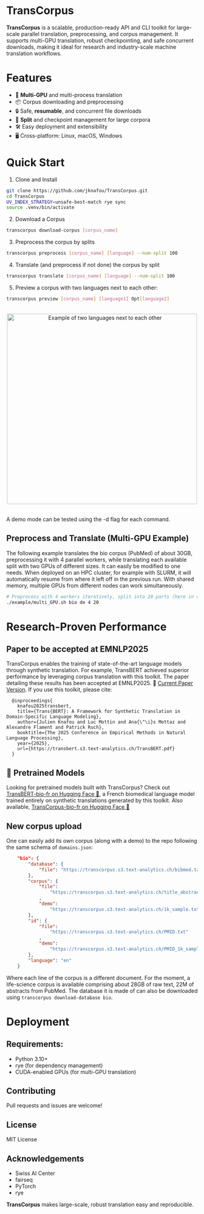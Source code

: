 # TransCorpus
**TransCorpus** is a scalable, production-ready API and CLI toolkit for large-scale parallel translation, preprocessing, and corpus management. It supports multi-GPU translation, robust checkpointing, and safe concurrent downloads, making it ideal for research and industry-scale machine translation workflows.

# Features
- 🚀 **Multi-GPU** and multi-process translation
- 📦 Corpus downloading and preprocessing
- 🔒 Safe, **resumable**, and concurrent file downloads
- 🧩 **Split** and checkpoint management for large corpora
- 🛠️ Easy deployment and extensibility
- 🖥️ Cross-platform: Linux, macOS, Windows

# Quick Start
1. Clone and Install
```bash
git clone https://github.com/jknafou/TransCorpus.git
cd TransCorpus
UV_INDEX_STRATEGY=unsafe-best-match rye sync
source .venv/bin/activate
```
2. Download a Corpus

```bash
transcorpus download-corpus [corpus_name]
```
3. Preprocess the corpus by splits
```bash
transcorpus preprocess [corpus_name] [language] --num-split 100
```
4. Translate (and preprocess if not done) the corpus by split
```bash
transcorpus translate [corpus_name] [language] --num-split 100
```
5. Preview a corpus with two languages next to each other:
```bash
transcorpus preview [corpus_name] [language1] Opt[language2]
```

<br>
<div align="center">
  <img src="https://transcorpus.s3.text-analytics.ch/sidepreview.png" alt="Example of two languages next to each other" width="500"/>
</div>
<br>

A demo mode can be tested using the -d flag for each command.

## Preprocess and Translate (Multi-GPU Example)
The following example translates the bio corpus (PubMed) of about 30GB, preprocessing it with 4 parallel workers, while translating each available split with two GPUs of different sizes. It can easily be modified to one needs. When deployed on an HPC cluster, for example with SLURM, it will automatically resume from where it left off in the previous run. With shared memory, multiple GPUs from different nodes can work simultaneously.
```bash
# Preprocess with 4 workers iteratively, split into 20 parts (here in demo mode)
./example/multi_GPU.sh bio de 4 20

```

# Research-Proven Performance
## Paper to be accepted at EMNLP2025
TransCorpus enables the training of state-of-the-art language models through synthetic translation. For example, TransBERT achieved superior performance by leveraging corpus translation with this toolkit. The paper detailing these results has been accepted at EMNLP2025. 📝 [Current Paper Version](https://transbert.s3.text-analytics.ch/TransBERT.pdf). If you use this toolkit, please cite:

```text
  @inproceedings{
    knafou2025transbert,
    title={Trans{BERT}: A Framework for Synthetic Translation in Domain-Specific Language Modeling},
    author={Julien Knafou and Luc Mottin and Ana{\"\i}s Mottaz and Alexandre Flament and Patrick Ruch},
    booktitle={The 2025 Conference on Empirical Methods in Natural Language Processing},
    year={2025},
    url={https://transbert.s3.text-analytics.ch/TransBERT.pdf}
  }
```

## 🧬 Pretrained Models
Looking for pretrained models built with TransCorpus?
Check out [TransBERT-bio-fr on Hugging Face 🤗](https://huggingface.co/jknafou/TransBERT-bio-fr), a French biomedical language model trained entirely on synthetic translations generated by this toolkit. Also available, [TransCorpus-bio-fr on Hugging Face 🤗](https://huggingface.co/datasets/jknafou/TransCorpus-bio-fr)


## New corpus upload
One can easily add its own corpus (along with a demo) to the repo following the same schema of ```domains.json```:
```json
    "bio": {
        "database": {
            "file": "https://transcorpus.s3.text-analytics.ch/bibmed.tar.gz"
        },
        "corpus": {
            "file":
                "https://transcorpus.s3.text-analytics.ch/title_abstract_en.txt"
            ,
            "demo":
                "https://transcorpus.s3.text-analytics.ch/1k_sample.txt"
        },
        "id": {
            "file":
                "https://transcorpus.s3.text-analytics.ch/PMID.txt"
            ,
            "demo":
                "https://transcorpus.s3.text-analytics.ch/PMID_1k_sample.txt"
        },
        "language": "en"
    }
```
Where each line of the corpus is a different document. For the moment, a life-science corpus is available comprising about 28GB of raw text, 22M of abstracts from PubMed. The database it is made of can also be downloaded using ```transcorpus download-database bio```.

# Deployment
## Requirements:

- Python 3.10+
- rye (for dependency management)
- CUDA-enabled GPUs (for multi-GPU translation)

## Contributing
Pull requests and issues are welcome!

## License
MIT License

## Acknowledgements
- Swiss AI Center
- fairseq
- PyTorch
- rye

**TransCorpus** makes large-scale, robust translation easy and reproducible.
